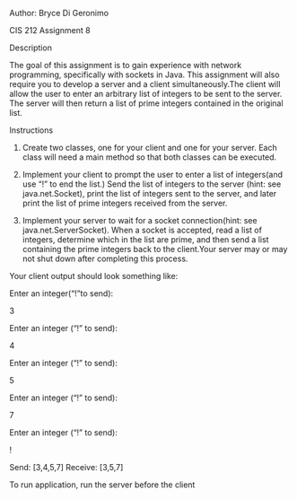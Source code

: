 Author: Bryce Di Geronimo

CIS 212 Assignment 8

Description

The goal of this assignment is to gain experience with network programming, specifically with sockets in Java. This assignment will also require you to develop a server and a client simultaneously.The client will allow the user to enter an arbitrary list of integers to be sent to the server. The server will then return a list of prime integers contained in the original list.


Instructions

1. Create two classes, one for your client and one for your server.  Each class will need a main method so that both classes can be executed.

2. Implement your client to prompt the user to enter a list of integers(and use “!” to end the list.) Send the list of integers to the server (hint: see java.net.Socket), print the list of integers sent to the server, and later print the list of prime integers received from the server.

3. Implement your server to wait for a socket connection(hint: see java.net.ServerSocket).  When a socket is accepted, read a list of integers, determine which in the list are prime, and then send a list containing the prime integers back to the client.Your server may or may not shut down after completing this process.

Your client output should look something like:

Enter an integer(“!”to send):

3

Enter an integer (“!” to send):

4

Enter an integer (“!” to send):

5

Enter an integer (“!” to send):

7

Enter an integer (“!” to send):

!

Send: [3,4,5,7]
Receive: [3,5,7]

To run application, run the server before the client